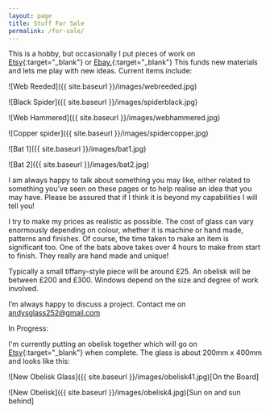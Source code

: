 ```yaml
---
layout: page
title: Stuff For Sale
permalink: /for-sale/
---
```


This is a hobby, but occasionally I put pieces of work on [Etsy](https://www.etsy.com/uk/shop/AndysGardenGlass){:target="_blank"} or [Ebay.](https://www.ebay.co.uk/sch/harrysdad2/m.html){:target="_blank"} This funds new materials and lets me play with new ideas. Current items include:

![Web Reeded]({{ site.baseurl }}/images/webreeded.jpg)

![Black Spider]({{ site.baseurl }}/images/spiderblack.jpg)

![Web Hammered]({{ site.baseurl }}/images/webhammered.jpg)

![Copper spider]({{ site.baseurl }}/images/spidercopper.jpg)

![Bat 1]({{ site.baseurl }}/images/bat1.jpg)

![Bat 2]({{ site.baseurl }}/images/bat2.jpg)

I am always happy to talk about something you may like, either related to something you’ve seen on these pages or to help realise an idea that you may have. Please be assured that if I think it is beyond my capabilities I will tell you!

I try to make my prices as realistic as possible. The cost of glass can vary enormously depending on colour, whether it is machine or hand made, patterns and finishes. Of course, the time taken to make an item is significant too. One of the bats above takes over 4 hours to make from start to finish. They really are hand made and unique!

Typically a small tiffany-style piece will be around £25. An obelisk will be between £200 and £300. Windows depend on the size and degree of work involved.

I’m always happy to discuss a project. Contact me on [andysglass252@gmail.com](mailto:andysglass252@gmail.com)

In Progress:

I'm currently putting an obelisk together which will go on [Etsy](https://www.etsy.com/uk/shop/AndysGardenGlass){:target="_blank"} when complete. The glass is about 200mm x 400mm and looks like this:

![New Obelisk Glass]({{ site.baseurl }}/images/obelisk41.jpg)[On the Board]

![New Obelisk]({{ site.baseurl }}/images/obelisk4.jpg)[Sun on and sun behind]

